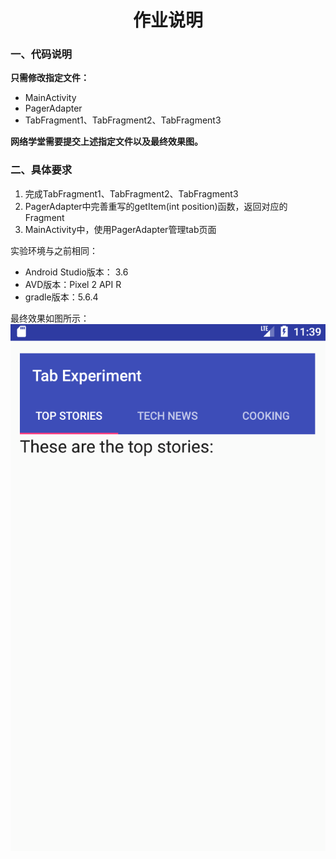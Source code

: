 <center><h1>作业说明</h1></center>

### 一、代码说明


**只需修改指定文件：**

- MainActivity
- PagerAdapter
- TabFragment1、TabFragment2、TabFragment3


**网络学堂需要提交上述指定文件以及最终效果图。**


### 二、具体要求

1. 完成TabFragment1、TabFragment2、TabFragment3
2. PagerAdapter中完善重写的getItem(int position)函数，返回对应的Fragment
3. MainActivity中，使用PagerAdapter管理tab页面

实验环境与之前相同：
- Android Studio版本： 3.6 
- AVD版本：Pixel 2 API R
- gradle版本：5.6.4


最终效果如图所示：
![avatar](readme.png)